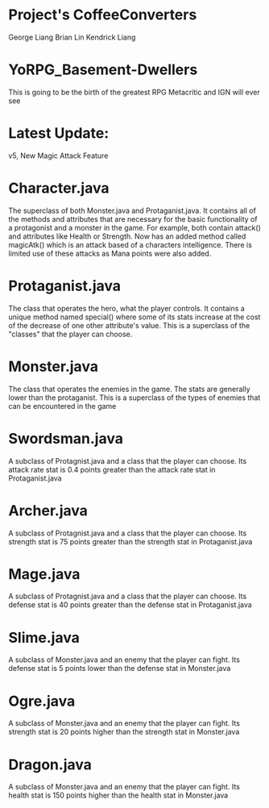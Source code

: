 # Project's CoffeeConverters
George Liang 
Brian Lin 
Kendrick Liang

# YoRPG_Basement-Dwellers
This is going to be the birth of the greatest RPG Metacritic and IGN will ever see

# Latest Update: 
v5, New Magic Attack Feature 

# Character.java 
The superclass of both Monster.java and Protaganist.java. It contains all of the methods and attributes that are necessary for the basic functionality of a protagonist and a monster in the game. For example, both contain attack() and attributes like Health or Strength. Now has an added method called magicAtk() which is an attack based of a characters intelligence. There is limited use of these attacks as Mana points were also added.

# Protaganist.java 
The class that operates the hero, what the player controls. It contains a unique method named special() where some of its stats increase at the cost of the decrease of one other attribute's value. This is a superclass of the "classes" that the player can choose.  

# Monster.java 
The class that operates the enemies in the game. The stats are generally lower than the protaganist. This is a superclass of the types of enemies that can be encountered in the game

# Swordsman.java 
A subclass of Protagnist.java and a class that the player can choose. Its attack rate stat is 0.4 points greater than the attack rate stat in Protaganist.java

# Archer.java 
A subclass of Protagnist.java and a class that the player can choose. Its strength stat is 75 points greater than the strength stat in Protaganist.java

# Mage.java 
A subclass of Protagnist.java and a class that the player can choose. Its defense stat is 40 points greater than the defense stat in Protaganist.java

# Slime.java
A subclass of Monster.java and an enemy that the player can fight. Its defense stat is 5 points lower than the defense stat in Monster.java

# Ogre.java
A subclass of Monster.java and an enemy that the player can fight. Its strength stat is 20 points higher than the strength stat in Monster.java

# Dragon.java
A subclass of Monster.java and an enemy that the player can fight. Its health stat is 150 points higher than the health stat in Monster.java

